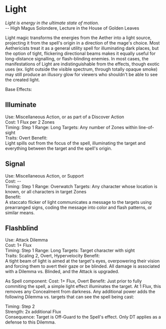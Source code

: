 # Light

*Light is energy in the ultimate state of motion.*  
-- High Magus Solondere, Lecture in the House of Golden Leaves

Light magic transforms the energies from the Aether into a light source, projecting it from the spell's origin in a direction of the mage's choice. Most Aethericists treat it as a general utility spell for illuminating dark places, but the option of tight, flickering directional beams makes it equally useful for long-distance signalling, or flash-blinding enemies. In most cases, the manifestations of Light are indistinguishable from the effects, though exotic uses (ex. light outside the visible spectrum, through totally opaque smoke) may still produce an illusory glow for viewers who shouldn't be able to see the created light.

Base Effects:

## Illuminate
Use: Miscellaneous Action, or as part of a Discover Action  
Cost: 1 Flux per 2 Zones  
Timing: Step 1
Range: Long
Targets: Any number of Zones within line-of-sight  
Traits: Overt
Benefit:  
Light spills out from the focus of the spell, illuminating the target and everything between the target and the spell's origin.

## Signal
Use: Miscellaneous Action, or Support  
Cost: --  
Timing: Step 1
Range: Overwatch
Targets: Any character whose location is known, or all characters in target Zones  
Benefit:  
A staccato flicker of light communicates a message to the targets using prearranged signs, coding the message into color and flash patterns, or similar means.

## Flashblind
Use: Attack Dilemma  
Cost: 1+ Flux  
Timing: Step 1
Range: Long
Targets: Target character with sight  
Traits: Scaling 2, Overt, Hypervelocity
Benefit:  
A tight beam of light is aimed at the target's eyes, overpowering their vision and forcing them to avert their gaze or be blinded. All damage is associated with a Dilemma vs. Blinded, and the Attack is upgraded.

As Spell component:
Cost: 1+ Flux, Overt
Benefit: Just prior to fully commiting the spell, a simple light effect illuminates the target. At 1 Flux, this removes any Concealment from darkness. Any additional power adds the following Dilemma vs. targets that can see the spell being cast:

Timing: Step 2  
Strength: 2x additional Flux  
Consequence: Target is Off-Guard to the Spell's effect. Only DT applies as a defense to this Dilemma.
